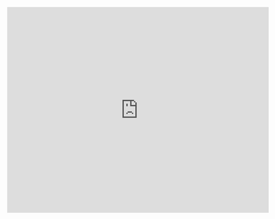 <iframe src="https://onedrive.live.com/embed?cid=4DB00918E65563FC&amp;resid=4DB00918E65563FC%21360&amp;authkey=AKNKsB4fUstOmV8&amp;em=2&amp;wdAr=1.3333333333333333" frameborder="0" height="481px" width="610px">This is an embedded <a target="_blank" href="http://office.com">Microsoft Office</a> presentation, powered by <a target="_blank" href="http://office.com/webapps">Office Online</a>.</iframe>